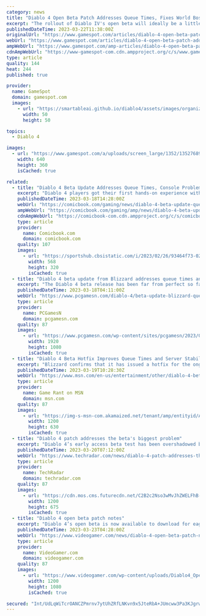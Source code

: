 ```yaml
---
category: news
title: "Diablo 4 Open Beta Patch Addresses Queue Times, Fixes World Boss Spawn Issues"
excerpt: "The rollout of Diablo IV's open beta will ideally be a little smoother than its early access one, thanks to a patch that should improve queue times. In an official post on the Diablo IV forums, ..."
publishedDateTime: 2023-03-22T11:38:00Z
originalUrl: "https://www.gamespot.com/articles/diablo-4-open-beta-patch-addresses-queue-times-fixes-world-boss-spawn-issues/1100-6512611/"
webUrl: "https://www.gamespot.com/articles/diablo-4-open-beta-patch-addresses-queue-times-fixes-world-boss-spawn-issues/1100-6512611/"
ampWebUrl: "https://www.gamespot.com/amp-articles/diablo-4-open-beta-patch-addresses-queue-times-fixes-world-boss-spawn-issues/1100-6512611/"
cdnAmpWebUrl: "https://www-gamespot-com.cdn.ampproject.org/c/s/www.gamespot.com/amp-articles/diablo-4-open-beta-patch-addresses-queue-times-fixes-world-boss-spawn-issues/1100-6512611/"
type: article
quality: 144
heat: 244
published: true

provider:
  name: GameSpot
  domain: gamespot.com
  images:
    - url: "https://smartableai.github.io/diablo4/assets/images/organizations/gamespot.com-50x50.jpg"
      width: 50
      height: 50

topics:
  - Diablo 4

images:
  - url: "https://www.gamespot.com/a/uploads/screen_large/1352/13527689/4114321-gameplay_d4_stronghold_v1.jpg"
    width: 640
    height: 360
    isCached: true

related:
  - title: "Diablo 4 Beta Update Addresses Queue Times, Console Problems"
    excerpt: "Diablo 4 players got their first hands-on experience with the game this weekend during the ongoing open beta, though as some might've expected, long queues and errors messages were part of the process. Blizzard indicated that'd be the case going into the"
    publishedDateTime: 2023-03-18T14:28:00Z
    webUrl: "https://comicbook.com/gaming/news/diablo-4-beta-update-queue-times-xbox-playstation/"
    ampWebUrl: "https://comicbook.com/gaming/amp/news/diablo-4-beta-update-queue-times-xbox-playstation/"
    cdnAmpWebUrl: "https://comicbook-com.cdn.ampproject.org/c/s/comicbook.com/gaming/amp/news/diablo-4-beta-update-queue-times-xbox-playstation/"
    type: article
    provider:
      name: Comicbook.com
      domain: comicbook.com
    quality: 107
    images:
      - url: "https://sportshub.cbsistatic.com/i/2023/02/26/93464f73-02df-4c44-ad6d-5d551e79f6d7/new-games-out-this-month.png?width=568&height=320"
        width: 568
        height: 320
        isCached: true
  - title: "Diablo 4 beta update from Blizzard addresses queue times and errors"
    excerpt: "The Diablo 4 beta release has been far from perfect so far. While many players have been able to dive into the early access beta for the dark fantasy RPG game and try out its first act, the initial launch has been plagued by lengthy queue times and player"
    publishedDateTime: 2023-03-18T04:11:00Z
    webUrl: "https://www.pcgamesn.com/diablo-4/beta-update-blizzard-queue-times-errors"
    type: article
    provider:
      name: PCGamesN
      domain: pcgamesn.com
    quality: 87
    images:
      - url: "https://www.pcgamesn.com/wp-content/sites/pcgamesn/2023/03/diablo-4-beta-update-servers-queue-times-errors.jpg"
        width: 1920
        height: 1080
        isCached: true
  - title: "Diablo 4 Beta Hotfix Improves Queue Times and Server Stability"
    excerpt: "Blizzard confirms that it has issued a hotfix for the ongoing Diablo 4 early access beta improving queue times and server stability."
    publishedDateTime: 2023-03-19T10:28:30Z
    webUrl: "https://www.msn.com/en-us/entertainment/other/diablo-4-beta-hotfix-improves-queue-times-and-server-stability/ar-AA18OAlf"
    type: article
    provider:
      name: Game Rant on MSN
      domain: msn.com
    quality: 87
    images:
      - url: "https://img-s-msn-com.akamaized.net/tenant/amp/entityid/AA18OAle.img?h=630&w=1200&m=6&q=60&o=t&l=f&f=jpg"
        width: 1200
        height: 630
        isCached: true
  - title: "Diablo 4 patch addresses the beta's biggest problem"
    excerpt: "Diablo 4’s early access beta test has been overshadowed by technical issues, to which Blizzard has responded with an important hotfix. Long queues and server instability aren’t the only issues that ..."
    publishedDateTime: 2023-03-20T07:12:00Z
    webUrl: "https://www.techradar.com/news/diablo-4-patch-addresses-the-betas-biggest-problem"
    type: article
    provider:
      name: TechRadar
      domain: techradar.com
    quality: 87
    images:
      - url: "https://cdn.mos.cms.futurecdn.net/C2B2c2Nso3wMvJhZWELFhB-1200-80.jpg"
        width: 1200
        height: 675
        isCached: true
  - title: "Diablo 4 open beta patch notes"
    excerpt: "Diablo 4’s open beta is now available to download for eager players hungry to get their hands on some demon slaying action – although they’ll have to wait until Friday before the gates open. However, ..."
    publishedDateTime: 2023-03-23T04:28:00Z
    webUrl: "https://www.videogamer.com/news/diablo-4-open-beta-patch-notes/"
    type: article
    provider:
      name: VideoGamer.com
      domain: videogamer.com
    quality: 87
    images:
      - url: "https://www.videogamer.com/wp-content/uploads/Diablo4_OpenBeta_Necromancer_artwork2.jpg"
        width: 1200
        height: 1080
        isCached: true

secured: "Int/UdLqWiTcrOANCZPmrnv7ytUhZRfLNKvn9x5JteRbA+JUmcww3Pa3KJgrwd9G62PlosajojtzwoN9ZI+Q//qI140J9+oBdyHOZx0ssDrxk+4RAXAzekoxozDKbIwbwXT41Zx2eZTrc/yUduAPzHEBK1qDHwphnHpREjiKbfW7tzeOBEWfGijWeUhAHZTkpV7ffsltY/hB4RdzgdMdmBH0NRZyHu9eQz13LshDhmVdnIFBsMBz9E4ek2iC1nFD1dS9HjZ+Vy6RrPsusg8DIJPYuxprf8oi8T1bYw+/7Uc9d5gmaQfIGZdS8a+56HkWUCv4XJqRh1LKBhmi1vW+RQAMOLHXSPFEOvflluzAiNQ=;ZcjJjn+3arAcVswG89+4FQ=="
---
```


